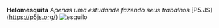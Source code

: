 **Helomesquita**
*Apenas  uma estudande fazendo seus trabalhos*
[P5.JS] (https://p5js.org/)
![esquilo](https://static.nationalgeographicbrasil.com/files/styles/image_3200/public/comedy-wildlife-awards-squirel-stop.jpg?w=1190&h=888)
